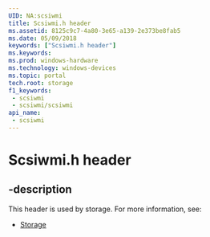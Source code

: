 ```yaml
---
UID: NA:scsiwmi
title: Scsiwmi.h header
ms.assetid: 8125c9c7-4a80-3e65-a139-2e373be8fab5
ms.date: 05/09/2018
keywords: ["Scsiwmi.h header"]
ms.keywords: 
ms.prod: windows-hardware
ms.technology: windows-devices
ms.topic: portal
tech.root: storage
f1_keywords:
 - scsiwmi
 - scsiwmi/scsiwmi
api_name:
 - scsiwmi
---
```


# Scsiwmi.h header


## -description

This header is used by storage. For more information, see:

- [Storage](../_storage/index.md)

